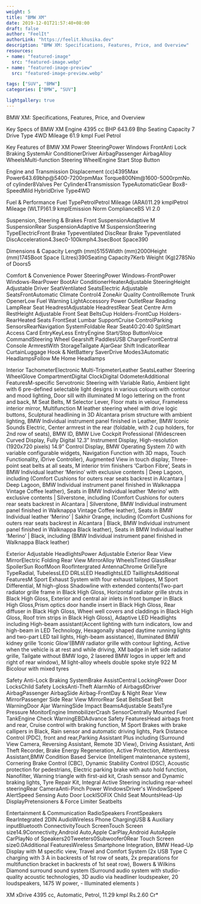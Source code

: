 ```yaml
---
weight: 5
title: "BMW XM"
date: 2019-12-01T21:57:40+08:00
draft: false
author: "FeelIt"
authorLink: "https://feelit.khusika.dev"
description: "BMW XM: Specifications, Features, Price, and Overview"
resources:
- name: "featured-image"
  src: "featured-image.webp"
- name: "featured-image-preview"
  src: "featured-image-preview.webp"

tags: ["SUV", "BMW"]
categories: ["BMW", "SUV"]

lightgallery: true
---
```


BMW XM: Specifications, Features, Price, and Overview

<!--more-->


Key Specs of BMW XM
Engine 4395 cc
BHP 643.69 Bhp
Seating Capacity 7
Drive Type 4WD
Mileage 61.9 kmpl
Fuel Petrol

Key Features of BMW XM
Power SteeringPower Windows FrontAnti Lock Braking SystemAir ConditionerDriver AirbagPassenger AirbagAlloy WheelsMulti-function Steering WheelEngine Start Stop Button

Engine and Transmission
Displacement (cc)4395Max Power643.69bhp@5400-7200rpmMax Torque800Nm@1600-5000rpmNo. of cylinder8Valves Per Cylinder4Transmission TypeAutomaticGear Box8-SpeedMild HybridDrive Type4WD

Fuel & Performance
Fuel TypePetrolPetrol Mileage (ARAI)11.29 kmplPetrol Mileage (WLTP)61.9 kmplEmission Norm ComplianceBS VI 2.0

Suspension, Steering & Brakes
Front SuspensionAdaptive M SuspensionRear SuspensionAdaptive M SuspensionSteering TypeElectricFront Brake Typeventilated DiscRear Brake Typeventilated DiscAcceleration4.3sec0-100kmph4.3secBoot Space390

Dimensions & Capacity
Length (mm)5155Width (mm)2000Height (mm)1745Boot Space (Litres)390Seating Capacity7Kerb Weight (Kg)2785No of Doors5

Comfort & Convenience
Power SteeringPower Windows-FrontPower Windows-RearPower BootAir ConditionerHeaterAdjustable SteeringHeight Adjustable Driver SeatVentilated SeatsElectric Adjustable SeatsFrontAutomatic Climate Control4 ZoneAir Quality ControlRemote Trunk OpenerLow Fuel Warning LightAccessory Power OutletRear Reading LampRear Seat HeadrestAdjustable HeadrestRear Seat Centre Arm RestHeight Adjustable Front Seat BeltsCup Holders-FrontCup Holders-RearHeated Seats FrontSeat Lumbar SupportCruise ControlParking SensorsRearNavigation SystemFoldable Rear Seat40:20:40 SplitSmart Access Card EntryKeyLess EntryEngine Start/Stop ButtonVoice CommandSteering Wheel Gearshift PaddlesUSB ChargerFrontCentral Console ArmrestWith StorageTailgate AjarGear Shift IndicatorRear CurtainLuggage Hook & NetBattery SaverDrive Modes3Automatic HeadlampsFollow Me Home Headlamps

Interior
TachometerElectronic Multi-TripmeterLeather SeatsLeather Steering WheelGlove CompartmentDigital ClockDigital OdometerAdditional FeaturesM-specific Servotronic Steering with Variable Ratio, Ambient light with 6 pre-defined selectable light designs in various colours with contour and mood lighting, Door sill with illuminated M logo lettering on the front and back, M Seat Belts, M Selector Lever, Floor mats in velour, Frameless interior mirror, Multifunction M leather steering wheel with drive logic buttons, Sculptural headlining in 3D Alcantara prism structure with ambient lighting, BMW Individual instrument panel finished in Leather, BMW Iconic Sounds Electric, Center armrest in the rear (foldable, with 2 cup holders, for 2nd row of seats), BMW ID, BMW Live Cockpit Professional (Widescreen Curved Display, Fully Digital 12.3” Instrument Display, High-resolution (1920x720 pixels) 14.9” Control Display, BMW Operating System 7.0 with variable configurable widgets, Navigation Function with 3D maps, Touch Functionality, iDrive Controller), Augmented View in touch display, Three-point seat belts at all seats, M interior trim finishers ‘Carbon Fibre’, Seats in BMW Individual leather ‘Merino’ with exclusive contents | Deep Lagoon, including (Comfort Cushions for outers rear seats backrest in Alcantara | Deep Lagoon, BMW Individual instrument panel finished in Walknappa Vintage Coffee leather), Seats in BMW Individual leather ‘Merino’ with exclusive contents | Silverstone, including (Comfort Cushions for outers rear seats backrest in Alcantara | Silverstone, BMW Individual instrument panel finished in Walknappa Vintage Coffee leather), Seats in BMW Individual leather ‘Merino’ | Sakhir Orange, including (Comfort Cushions for outers rear seats backrest in Alcantara | Black, BMW Individual instrument panel finished in Walknappa Black leather), Seats in BMW Individual leather ‘Merino’ | Black, including (BMW Individual instrument panel finished in Walknappa Black leather)

Exterior
Adjustable HeadlightsPower Adjustable Exterior Rear View MirrorElectric Folding Rear View MirrorAlloy WheelsTinted GlassRear SpoilerSun RoofMoon RoofIntergrated AntennaChrome GrilleTyre TypeRadial, TubelessLED DRLsLED HeadlightsLED TaillightsAdditional FeaturesM Sport Exhaust System with four exhaust tailpipes, M Sport Differential, M high-gloss Shadowline with extended contents(Two-part radiator grille frame in Black High Gloss, Horizontal radiator grille struts in Black High Gloss, Exterior and central air inlets in front bumper in Black High Gloss,Prism optics door handle insert in Black High Gloss, Rear diffuser in Black High Gloss, Wheel well covers and claddings in Black High Gloss, Roof trim strips in Black High Gloss), Adaptive LED Headlights including High-beam assistant(Accent lighting with turn indicators, low and high-beam in LED Technology, Hexagonally shaped daytime running lights and two-part LED tail lights, High-beam assistance), Illuminated BMW kidney grille ‘Iconic Glow’(BMW radiator grille with contour lighting, Active when the vehicle is at rest and while driving, XM badge in left side radiator grille, Tailgate without BMW logo, 2 lasered BMW logos in upper left and right of rear window), M light-alloy wheels double spoke style 922 M Bicolour with mixed tyres

Safety
Anti-Lock Braking SystemBrake AssistCentral LockingPower Door LocksChild Safety LocksAnti-Theft AlarmNo of Airbags6Driver AirbagPassenger AirbagSide Airbag-FrontDay & Night Rear View MirrorPassenger Side Rear View MirrorRear Seat BeltsSeat Belt WarningDoor Ajar WarningSide Impact BeamsAdjustable SeatsTyre Pressure MonitorEngine ImmobilizerCrash SensorCentrally Mounted Fuel TankEngine Check WarningEBDAdvance Safety FeaturesHead airbags front and rear, Cruise control with braking function, M Sport Brakes with brake callipers in Black, Rain sensor and automatic driving lights, Park Distance Control (PDC), front and rear,Parking Assistant Plus including (Surround View Camera, Reversing Assistant, Remote 3D View), Driving Assistant, Anti Theft Recorder, Brake Energy Regeneration, Active Protection, Attentivess Assistant,BMW Condition Based Service (Intelligent maintenance system), Cornering Brake Control (CBC), Dynamic Stability Control (DSC), Acoustic protection for pedestrians, Electric parking brake with auto hold function, Nanofilter, Warning triangle with first-aid kit, Crash sensor and Dynamic braking lights, Tyre Repair Kit, Integral Active Steering including rear-wheel steeringRear CameraAnti-Pinch Power WindowsDriver's WindowSpeed AlertSpeed Sensing Auto Door LockISOFIX Child Seat MountsHead-Up DisplayPretensioners & Force Limiter Seatbelts

Entertainment & Communication
RadioSpeakers FrontSpeakers RearIntegrated 2DIN AudioWireless Phone ChargingUSB & Auxiliary inputBluetooth ConnectivityTouch ScreenTouch Screen size14.9Connectivity,Android Auto,Apple CarPlay,Android AutoApple CarPlayNo of Speakers20Tweeters0Subwoofer0Rear Touch Screen size0.0Additional FeaturesWireless Smartphone Integration, BMW Head-Up Display with M specific view, Travel and Comfort System (2x USB Type C charging with 3 A in backrests of 1st row of seats, 2x preparations for multifunction bracket in backrests of 1st seat row), Bowers & Wilkins Diamond surround sound system (Surround audio system with studio-quality acoustic technologies, 3D audio via headliner loudspeaker, 20 loudspeakers, 1475 W power, - Illuminated elements )

XM xDrive
4395 cc, Automatic, Petrol, 11.29 kmpl
Rs.2.60 Cr*